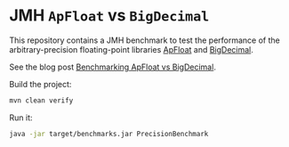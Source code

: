 JMH `ApFloat` vs `BigDecimal`
=============================

This repository contains a JMH benchmark to test the performance of the arbitrary-precision floating-point libraries [ApFloat](http://www.apfloat.org) and [BigDecimal](https://docs.oracle.com/en/java/javase/24/docs/api/java.base/java/math/BigDecimal.html).

See the blog post [Benchmarking ApFloat vs BigDecimal](https://tonisagrista.com/blog/2025/apfloat-bigdecimal).

Build the project:

```bash
mvn clean verify
```

Run it:

```bash
java -jar target/benchmarks.jar PrecisionBenchmark
```
